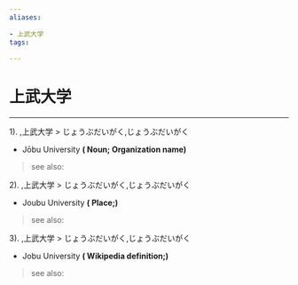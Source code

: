 ```yaml
---
aliases:
    
- 上武大学
tags:
    
---
```


# 上武大学
---
1).
,上武大学 > じょうぶだいがく,じょうぶだいがく

- Jōbu University
**( Noun; Organization name)**
> see also: 
            
2).
,上武大学 > じょうぶだいがく,じょうぶだいがく

- Joubu University
**( Place;)**
> see also: 
            
3).
,上武大学 > じょうぶだいがく,じょうぶだいがく

- Jobu University
**( Wikipedia definition;)**
> see also: 
            